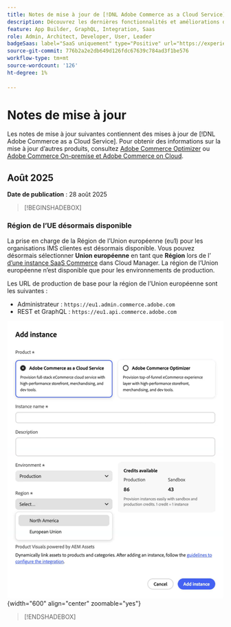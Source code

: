```yaml
---
title: Notes de mise à jour de [!DNL Adobe Commerce as a Cloud Service]
description: Découvrez les dernières fonctionnalités et améliorations d’ [!DNL Adobe Commerce as a Cloud Service].
feature: App Builder, GraphQL, Integration, Saas
role: Admin, Architect, Developer, User, Leader
badgeSaas: label="SaaS uniquement" type="Positive" url="https://experienceleague.adobe.com/fr/docs/commerce/user-guides/product-solutions" tooltip="S’applique uniquement aux projets Adobe Commerce as a Cloud Service et Adobe Commerce Optimizer (infrastructure SaaS gérée par Adobe)."
source-git-commit: 776b2a2e2db649d126fdc67639c784ad3f1be576
workflow-type: tm+mt
source-wordcount: '126'
ht-degree: 1%

---
```



# Notes de mise à jour

Les notes de mise à jour suivantes contiennent des mises à jour de [!DNL Adobe Commerce as a Cloud Service]. Pour obtenir des informations sur la mise à jour d’autres produits, consultez [Adobe Commerce Optimizer](../optimizer/release-notes.md) ou [Adobe Commerce On-premise et Adobe Commerce on Cloud](https://experienceleague.adobe.com/fr/docs/commerce-operations/release/notes/overview).

## Août 2025

**Date de publication** : 28 août 2025

>[!BEGINSHADEBOX]

### Région de l’UE désormais disponible

La prise en charge de la Région de l’Union européenne (eu1) pour les organisations IMS clientes est désormais disponible. Vous pouvez désormais sélectionner **Union européenne** en tant que **Région** lors de l’[ d’une instance SaaS Commerce](./getting-started.md#create-an-instance) dans Cloud Manager. La région de l’Union européenne n’est disponible que pour les environnements de production.

Les URL de production de base pour la région de l’Union européenne sont les suivantes :

* Administrateur : `https://eu1.admin.commerce.adobe.com`
* REST et GraphQL : `https://eu1.api.commerce.adobe.com`

![créer une instance](./assets/create-instance-eu.png){width="600" align="center" zoomable="yes"}

>[!ENDSHADEBOX]
